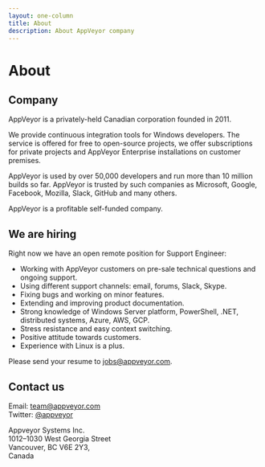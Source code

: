 ```yaml
---
layout: one-column
title: About
description: About AppVeyor company
---
```


# About

## Company

AppVeyor is a privately-held Canadian corporation founded in 2011.

We provide continuous integration tools for Windows developers. The service is offered for free to open-source projects, we offer subscriptions for private projects and AppVeyor Enterprise installations on customer premises.

AppVeyor is used by over 50,000 developers and run more than 10 million builds so far. AppVeyor is trusted by such companies as Microsoft, Google, Facebook, Mozilla, Slack, GitHub and many others.

AppVeyor is a profitable self-funded company.

## We are hiring

Right now we have an open remote position for Support Engineer:

* Working with AppVeyor customers on pre-sale technical questions and ongoing support.
* Using different support channels: email, forums, Slack, Skype.
* Fixing bugs and working on minor features.
* Extending and improving product documentation.
* Strong knowledge of Windows Server platform, PowerShell, .NET, distributed systems, Azure, AWS, GCP.
* Stress resistance and easy context switching.
* Positive attitude towards customers.
* Experience with Linux is a plus.

Please send your resume to [jobs@appveyor.com](mailto:jobs@appveyor.com).

## Contact us

Email: [team@appveyor.com](mailto:team@appveyor.com)<br/>
Twitter: [@appveyor](https://twitter.com/appveyor)

Appveyor Systems Inc.<br/>
1012–1030 West Georgia Street<br/>
Vancouver, BC V6E 2Y3,<br/>
Canada
